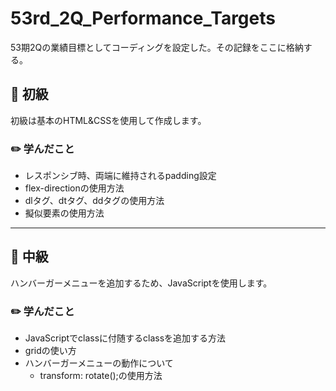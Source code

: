 # 53rd_2Q_Performance_Targets
53期2Qの業績目標としてコーディングを設定した。その記録をここに格納する。

## :round_pushpin: 初級 
初級は基本のHTML&CSSを使用して作成します。

### :pencil2: 学んだこと
- レスポンシブ時、両端に維持されるpadding設定
- flex-directionの使用方法
- dlタグ、dtタグ、ddタグの使用方法
- 擬似要素の使用方法

---
## :round_pushpin: 中級
ハンバーガーメニューを追加するため、JavaScriptを使用します。

### :pencil2: 学んだこと
- JavaScriptでclassに付随するclassを追加する方法
- gridの使い方
- ハンバーガーメニューの動作について
  - transform: rotate();の使用方法

